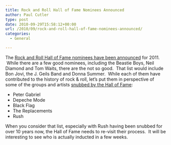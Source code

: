 ```yaml
---
title: Rock and Roll Hall of Fame Nominees Announced
author: Paul Cutler
type: post
date: 2010-09-29T15:58:12+00:00
url: /2010/09/rock-and-roll-hall-of-fame-nominees-announced/
categories:
  - General

---
```

The [Rock and Roll Hall of Fame nominees have been announced][1] for 2011.  While there are a few good nominees, including the Beastie Boys, Neil Diamond and Tom Waits, there are the not so good.  That list would include Bon Jovi, the J. Geils Band and Donna Summer.  While each of them have contributed to the history of rock & roll, let&#8217;s put them in perspective of some of the groups and artists [snubbed by the Hall of Fame][2]:

  * Peter Gabriel
  * Depeche Mode
  * Black Flag
  * The Replacements
  * Rush

When you consider that list, especially with Rush having been snubbed for over 10 years now, the Hall of Fame needs to re-visit their process.  It will be interesting to see who is actually inducted in a few weeks.

<span style="font-size: medium;"><br /> </span>

 [1]: http://rockhall.com/inductees
 [2]: http://stereogum.com/527361/rock-hall-2011-nominees-announced-sorry-duran-duran/top-stories/